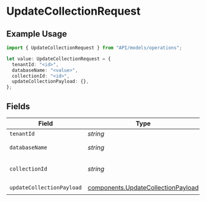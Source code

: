 # UpdateCollectionRequest

## Example Usage

```typescript
import { UpdateCollectionRequest } from "API/models/operations";

let value: UpdateCollectionRequest = {
  tenantId: "<id>",
  databaseName: "<value>",
  collectionId: "<id>",
  updateCollectionPayload: {},
};
```

## Fields

| Field                                                                                    | Type                                                                                     | Required                                                                                 | Description                                                                              |
| ---------------------------------------------------------------------------------------- | ---------------------------------------------------------------------------------------- | ---------------------------------------------------------------------------------------- | ---------------------------------------------------------------------------------------- |
| `tenantId`                                                                               | *string*                                                                                 | :heavy_minus_sign:                                                                       | Tenant ID                                                                                |
| `databaseName`                                                                           | *string*                                                                                 | :heavy_minus_sign:                                                                       | Database name                                                                            |
| `collectionId`                                                                           | *string*                                                                                 | :heavy_check_mark:                                                                       | UUID of the collection to update                                                         |
| `updateCollectionPayload`                                                                | [components.UpdateCollectionPayload](../../models/components/updatecollectionpayload.md) | :heavy_check_mark:                                                                       | N/A                                                                                      |